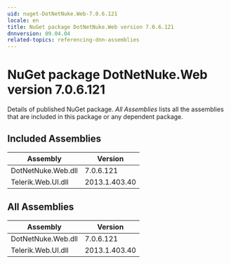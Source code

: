 ```yaml
---
uid: nuget-DotNetNuke.Web-7.0.6.121
locale: en
title: NuGet package DotNetNuke.Web version 7.0.6.121
dnnversion: 09.04.04
related-topics: referencing-dnn-assemblies
---
```


# NuGet package DotNetNuke.Web version 7.0.6.121
Details of published NuGet package.
*All Assemblies* lists all the assemblies that are included in this package or any dependent package.

## Included Assemblies

|Assembly|Version|
|---|---|
|DotNetNuke.Web.dll|7.0.6.121|
|Telerik.Web.UI.dll|2013.1.403.40|

## All Assemblies

|Assembly|Version|
|---|---|
|DotNetNuke.Web.dll|7.0.6.121|
|Telerik.Web.UI.dll|2013.1.403.40|

